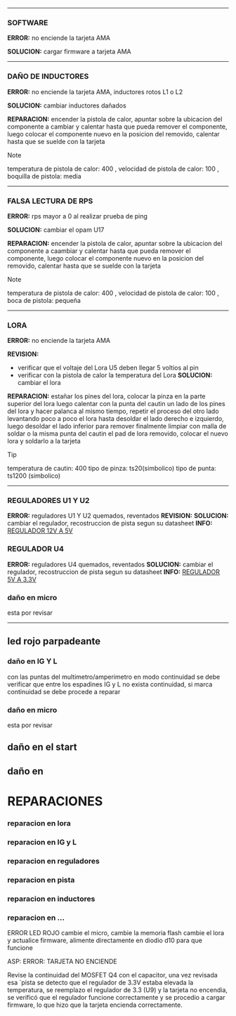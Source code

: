 
---
### SOFTWARE
**ERROR:** no enciende la tarjeta AMA

**SOLUCION:** cargar firmware a tarjeta AMA

---
### DAÑO DE INDUCTORES
**ERROR:** no enciende la tarjeta AMA, inductores rotos L1 o L2

**SOLUCION:** cambiar inductores dañados
  
**REPARACION:**
encender la pistola de calor, apuntar sobre la ubicacion del componente a cambiar y calentar hasta que pueda remover el componente, luego colocar el componente nuevo en la posicion del removido, calentar hasta que se suelde con la tarjeta

> [!NOTE]
> temperatura de pistola de calor: 400 , velocidad de pistola de calor: 100 , boquilla de pistola: media

---
### FALSA LECTURA DE RPS
**ERROR:** rps mayor a 0 al realizar prueba de ping 
  
**SOLUCION:** cambiar el opam U17
  
**REPARACION:**
encender la pistola de calor, apuntar sobre la ubicacion del componente a caambiar y calentar hasta que pueda remover el componente, luego colocar el componente nuevo en la posicion del removido, calentar hasta que se suelde con la tarjeta

> [!NOTE]
> temperatura de pistola de calor: 400 , velocidad de pistola de calor: 100 , boca de pistola: pequeña

---
### LORA 
**ERROR:** no enciende la tarjeta AMA

**REVISION:** 
- verificar que el voltaje del Lora U5 deben llegar 5 voltios al pin
- verificar con la pistola de calor la temperatura del Lora
**SOLUCION:** cambiar el lora
  
**REPARACION:** 
estañar los pines del lora, colocar la pinza en la parte superior del lora luego calentar con la punta del cautin un lado de los pines del lora y hacer palanca al mismo tiempo, repetir el proceso del otro lado levantando poco a poco el lora hasta desoldar el lado derecho e izquierdo, luego desoldar el lado inferior para remover finalmente limpiar con malla de soldar o la misma punta del cautin el pad de lora removido, colocar el nuevo lora y soldarlo a la tarjeta
> [!TIP]
> temperatura de cautin: 400
> tipo de pinza: ts20(simbolico)
> tipo de punta: ts1200 (simbolico)
---








### REGULADORES U1 Y U2

**ERROR:** reguladores U1 Y U2 quemados, reventados
**REVISION:**
**SOLUCION:** cambiar el regulador, recostruccion de pista segun su datasheet
**INFO:** [REGULADOR 12V A 5V](https://github.com/jfuentesm1/proyecto-manuales/blob/main/img/u1%20y%20u2%20ama.jpg) 
### REGULADOR U4
**ERROR:** reguladores U4 quemados, reventados
**SOLUCION:** cambiar el regulador, recostruccion de pista segun su datasheet
**INFO:** [REGULADOR 5V A 3.3V](https://github.com/jfuentesm1/proyecto-manuales/blob/main/img/u4%20ama.jpg) 





### daño en micro
esta por revisar


---
## led rojo parpadeante 
### daño en IG Y L
con las puntas del multimetro/amperimetro en modo continuidad se debe verificar que entre los espadines IG y L no exista continuidad, si marca continuidad se debe procede a reparar 


### daño en micro
esta por revisar

## daño en el start

## daño en 

# REPARACIONES


### reparacion en lora
### reparacion en IG y L
### reparacion en reguladores
### reparacion en pista
### reparacion en inductores
### reparacion en ...

ERROR LED ROJO
cambie el micro, cambie la memoria flash cambie el lora y actualice firmware, alimente directamente en diodio d10 para que funcione


ASP:
ERROR: TARJETA NO ENCIENDE

Revise la continuidad del MOSFET Q4 con el capacitor, una vez revisada esa `pista se detecto que el regulador de 3.3V estaba elevada la temperatura, se reemplazo el regulador de 3.3 (U9) y la tarjeta no encendia, se verificó que el regulador funcione correctamente y se procedio a cargar firmware, lo que hizo que la tarjeta encienda correctamente. 






















